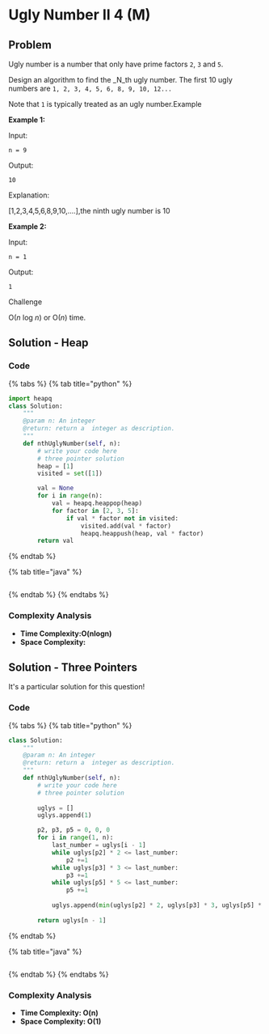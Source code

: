# Ugly Number II 4 \(M\)

## Problem

Ugly number is a number that only have prime factors `2`, `3` and `5`.

Design an algorithm to find the _N_th ugly number. The first 10 ugly numbers are `1, 2, 3, 4, 5, 6, 8, 9, 10, 12...`

Note that `1` is typically treated as an ugly number.Example

**Example 1:**

Input:

```text
n = 9
```

Output:

```text
10
```

Explanation:

\[1,2,3,4,5,6,8,9,10,....\],the ninth ugly number is 10

**Example 2:**

Input:

```text
n = 1
```

Output:

```text
1
```

Challenge

O\(_n_ log _n_\) or O\(_n_\) time.

## Solution - Heap

### Code

{% tabs %}
{% tab title="python" %}
```python
import heapq
class Solution:
    """
    @param n: An integer
    @return: return a  integer as description.
    """
    def nthUglyNumber(self, n):
        # write your code here
        # three pointer solution
        heap = [1]
        visited = set([1])

        val = None
        for i in range(n):
            val = heapq.heappop(heap)
            for factor in [2, 3, 5]:
                if val * factor not in visited:
                    visited.add(val * factor)
                    heapq.heappush(heap, val * factor)
        return val
```
{% endtab %}

{% tab title="java" %}
```

```
{% endtab %}
{% endtabs %}

### Complexity Analysis

* **Time Complexity:O\(nlogn\)**
* **Space Complexity:**

## Solution - Three Pointers

It's a particular solution for this question! 

### Code

{% tabs %}
{% tab title="python" %}
```python
class Solution:
    """
    @param n: An integer
    @return: return a  integer as description.
    """
    def nthUglyNumber(self, n):
        # write your code here
        # three pointer solution
        
        uglys = []
        uglys.append(1)

        p2, p3, p5 = 0, 0, 0
        for i in range(1, n):
            last_number = uglys[i - 1]
            while uglys[p2] * 2 <= last_number:
                p2 +=1
            while uglys[p3] * 3 <= last_number:
                p3 +=1
            while uglys[p5] * 5 <= last_number:
                p5 +=1
            
            uglys.append(min(uglys[p2] * 2, uglys[p3] * 3, uglys[p5] * 5))
        
        return uglys[n - 1]

```
{% endtab %}

{% tab title="java" %}
```

```
{% endtab %}
{% endtabs %}

### Complexity Analysis

* **Time Complexity: O\(n\)**
* **Space Complexity: O\(1\)**

